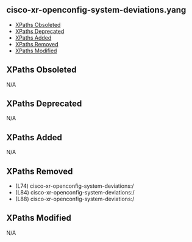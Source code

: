 ## cisco-xr-openconfig-system-deviations.yang

- [XPaths Obsoleted](#xpaths-obsoleted)
- [XPaths Deprecated](#xpaths-deprecated)
- [XPaths Added](#xpaths-added)
- [XPaths Removed](#xpaths-removed)
- [XPaths Modified](#xpaths-modified)

## XPaths Obsoleted

N/A

## XPaths Deprecated

N/A

## XPaths Added

N/A

## XPaths Removed

- (L74)	cisco-xr-openconfig-system-deviations:/
- (L84)	cisco-xr-openconfig-system-deviations:/
- (L88)	cisco-xr-openconfig-system-deviations:/

## XPaths Modified

N/A

